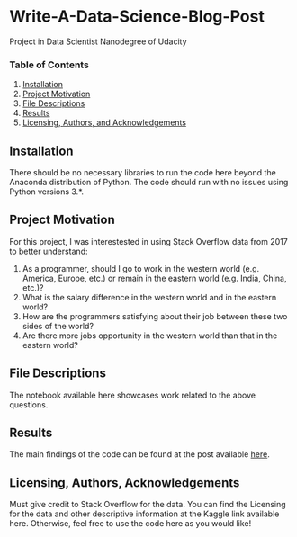 # Write-A-Data-Science-Blog-Post
Project in Data Scientist Nanodegree of Udacity

### Table of Contents

1. [Installation](#installation)
2. [Project Motivation](#motivation)
3. [File Descriptions](#files)
4. [Results](#results)
5. [Licensing, Authors, and Acknowledgements](#licensing)

## Installation <a name="installation"></a>

There should be no necessary libraries to run the code here beyond the Anaconda distribution of Python.  The code should run with no issues using Python versions 3.*.

## Project Motivation<a name="motivation"></a>

For this project, I was interestested in using Stack Overflow data from 2017 to better understand:

1. As a programmer, should I go to work in the western world (e.g. America, Europe, etc.) or remain in the eastern world (e.g. India, China, etc.)?
2. What is the salary difference in the western world and in the eastern world?
3. How are the programmers satisfying about their job between these two sides of the world?
4. Are there more jobs opportunity in the western world than that in the eastern world?

## File Descriptions <a name="files"></a>

The notebook available here showcases work related to the above questions.  

## Results<a name="results"></a>

The main findings of the code can be found at the post available [here](https://medium.com/@joshua.chyeung/go-to-the-western-world-if-you-are-a-programmer-1ccfac7e413a).

## Licensing, Authors, Acknowledgements<a name="licensing"></a>

Must give credit to Stack Overflow for the data.  You can find the Licensing for the data and other descriptive information at the Kaggle link available here.  Otherwise, feel free to use the code here as you would like! 
